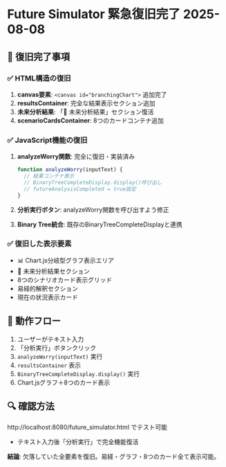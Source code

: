 # Future Simulator 緊急復旧完了 2025-08-08

## 🚨 復旧完了事項

### ✅ HTML構造の復旧
1. **canvas要素**: `<canvas id="branchingChart">` 追加完了
2. **resultsContainer**: 完全な結果表示セクション追加
3. **未来分析結果**: 「🌸 未来分析結果」セクション復活
4. **scenarioCardsContainer**: 8つのカードコンテナ追加

### ✅ JavaScript機能の復旧
1. **analyzeWorry関数**: 完全に復旧・実装済み
   ```javascript
   function analyzeWorry(inputText) {
     // 結果コンテナ表示
     // BinaryTreeCompleteDisplay.display()呼び出し
     // futureAnalysisCompleted = true設定
   }
   ```

2. **分析実行ボタン**: analyzeWorry関数を呼び出すよう修正
3. **Binary Tree統合**: 既存のBinaryTreeCompleteDisplayと連携

### ✅ 復旧した表示要素
- 📊 Chart.js分岐型グラフ表示エリア
- 🌸 未来分析結果セクション  
- 8つのシナリオカード表示グリッド
- 易経的解釈セクション
- 現在の状況表示カード

## 🎯 動作フロー
1. ユーザーがテキスト入力
2. 「分析実行」ボタンクリック
3. `analyzeWorry(inputText)` 実行
4. `resultsContainer` 表示
5. `BinaryTreeCompleteDisplay.display()` 実行
6. Chart.jsグラフ＋8つのカード表示

## 🔍 確認方法
http://localhost:8080/future_simulator.html でテスト可能
- テキスト入力後「分析実行」で完全機能復活

**結論**: 欠落していた全要素を復旧。易経・グラフ・8つのカード全て表示可能。